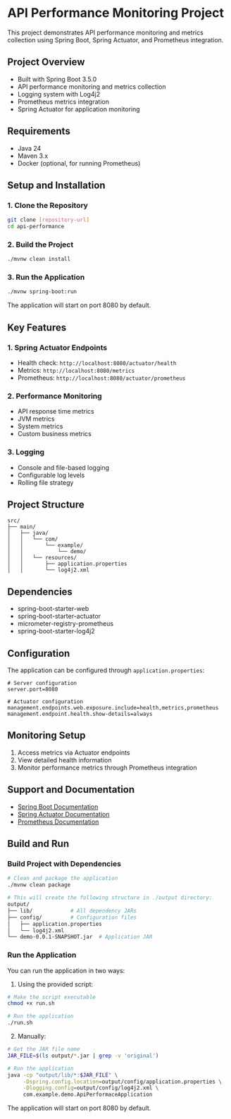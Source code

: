 # API Performance Monitoring Project

This project demonstrates API performance monitoring and metrics collection using Spring Boot, Spring Actuator, and Prometheus integration.

## Project Overview
- Built with Spring Boot 3.5.0
- API performance monitoring and metrics collection
- Logging system with Log4j2
- Prometheus metrics integration
- Spring Actuator for application monitoring

## Requirements
- Java 24
- Maven 3.x
- Docker (optional, for running Prometheus)

## Setup and Installation

### 1. Clone the Repository
```bash
git clone [repository-url]
cd api-performance
```

### 2. Build the Project
```bash
./mvnw clean install
```

### 3. Run the Application
```bash
./mvnw spring-boot:run
```

The application will start on port 8080 by default.

## Key Features

### 1. Spring Actuator Endpoints
- Health check: `http://localhost:8080/actuator/health`
- Metrics: `http://localhost:8080/metrics`
- Prometheus: `http://localhost:8080/actuator/prometheus`

### 2. Performance Monitoring
- API response time metrics
- JVM metrics
- System metrics
- Custom business metrics

### 3. Logging
- Console and file-based logging
- Configurable log levels
- Rolling file strategy

## Project Structure
```
src/
├── main/
│   ├── java/
│   │   └── com/
│   │       └── example/
│   │           └── demo/
│   │   └── resources/
│   │       ├── application.properties
│   │       └── log4j2.xml
```

## Dependencies
- spring-boot-starter-web
- spring-boot-starter-actuator
- micrometer-registry-prometheus
- spring-boot-starter-log4j2

## Configuration
The application can be configured through `application.properties`:
```properties
# Server configuration
server.port=8080

# Actuator configuration
management.endpoints.web.exposure.include=health,metrics,prometheus
management.endpoint.health.show-details=always
```

## Monitoring Setup
1. Access metrics via Actuator endpoints
2. View detailed health information
3. Monitor performance metrics through Prometheus integration

## Support and Documentation
- [Spring Boot Documentation](https://docs.spring.io/spring-boot/docs/current/reference/html/)
- [Spring Actuator Documentation](https://docs.spring.io/spring-boot/docs/current/reference/html/actuator.html)
- [Prometheus Documentation](https://prometheus.io/docs/introduction/overview/)

## Build and Run

### Build Project with Dependencies
```bash
# Clean and package the application
./mvnw clean package

# This will create the following structure in ./output directory:
output/
├── lib/            # All dependency JARs
├── config/         # Configuration files
│   ├── application.properties
│   └── log4j2.xml
└── demo-0.0.1-SNAPSHOT.jar  # Application JAR
```

### Run the Application
You can run the application in two ways:

1. Using the provided script:
```bash
# Make the script executable
chmod +x run.sh

# Run the application
./run.sh
```

2. Manually:
```bash
# Get the JAR file name
JAR_FILE=$(ls output/*.jar | grep -v 'original')

# Run the application
java -cp "output/lib/*:$JAR_FILE" \
     -Dspring.config.location=output/config/application.properties \
     -Dlogging.config=output/config/log4j2.xml \
     com.example.demo.ApiPerformaceApplication
```

The application will start on port 8080 by default.
